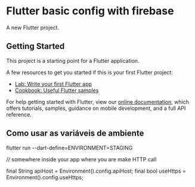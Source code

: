 # Flutter basic config with firebase

A new Flutter project.

## Getting Started

This project is a starting point for a Flutter application.

A few resources to get you started if this is your first Flutter project:

- [Lab: Write your first Flutter app](https://flutter.dev/docs/get-started/codelab)
- [Cookbook: Useful Flutter samples](https://flutter.dev/docs/cookbook)

For help getting started with Flutter, view our
[online documentation](https://flutter.dev/docs), which offers tutorials,
samples, guidance on mobile development, and a full API reference.


## Como usar as variáveis de ambiente
flutter run --dart-define=ENVIRONMENT=STAGING

// somewhere inside your app where you are make HTTP call

final String apiHost = Environment().config.apiHost;
final bool useHttps = Environment().config.useHttps;
